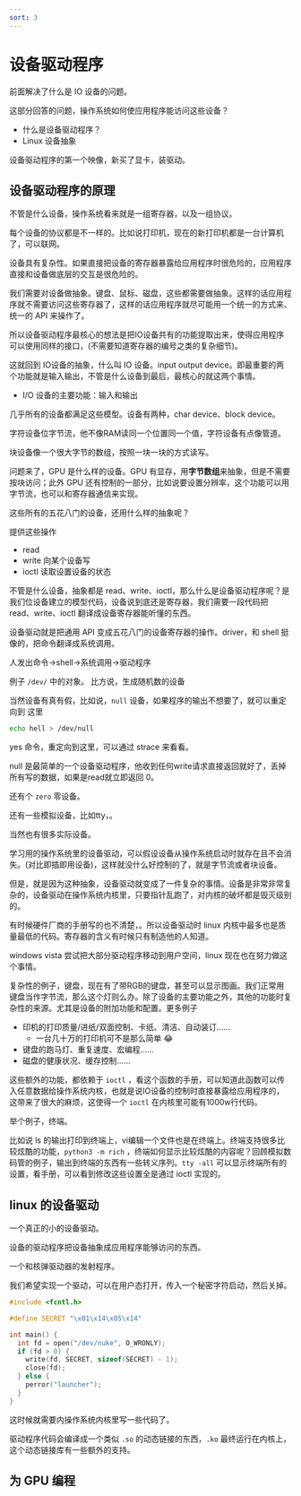 ```yaml
---
sort: 3
---
```

# 设备驱动程序

前面解决了什么是 IO 设备的问题。

这部分回答的问题，操作系统如何使应用程序能访问这些设备？

- 什么是设备驱动程序？
- Linux 设备抽象

设备驱动程序的第一个映像，新买了显卡，装驱动。

## 设备驱动程序的原理

不管是什么设备，操作系统看来就是一组寄存器，以及一组协议。

每个设备的协议都是不一样的。比如说打印机，现在的新打印机都是一台计算机了，可以联网。

设备具有复杂性。如果直接把设备的寄存器暴露给应用程序时很危险的，应用程序直接和设备做底层的交互是很危险的。

我们需要对设备做抽象。键盘、鼠标、磁盘，这些都需要做抽象。这样的话应用程序就不需要访问这些寄存器了，这样的话应用程序就尽可能用一个统一的方式来、统一的 API 来操作了。

所以设备驱动程序最核心的想法是把IO设备共有的功能提取出来，使得应用程序可以使用同样的接口，(不需要知道寄存器的编号之类的复杂细节)。

这就回到 IO设备的抽象，什么叫 IO 设备。input output device。即最重要的两个功能就是输入输出，不管是什么设备到最后，最核心的就这两个事情。

- I/O 设备的主要功能：输入和输出

几乎所有的设备都满足这些模型。设备有两种，char device、block device。

字符设备位字节流，他不像RAM读同一个位置同一个值，字符设备有点像管道。

块设备像一个很大字节的数组，按照一块一块的方式读写。

问题来了，GPU 是什么样的设备。GPU 有显存，用**字节数组**来抽象，但是不需要按块访问；此外 GPU 还有控制的一部分，比如说要设置分辨率，这个功能可以用字节流，也可以和寄存器通信来实现。

这些所有的五花八门的设备，还用什么样的抽象呢？

提供这些操作
- read 
- write 向某个设备写
- ioctl 读取设置设备的状态

不管是什么设备，抽象都是 read、write、ioctl，那么什么是设备驱动程序呢？是我们位设备建立的模型代码，设备说到底还是寄存器，我们需要一段代码把 read、write、ioctl 翻译成设备寄存器能听懂的东西。

设备驱动就是把通用 API 变成五花八门的设备寄存器的操作。driver，和 shell 挺像的，把命令翻译成系统调用。

人发出命令->shell->系统调用->驱动程序

例子 `/dev/` 中的对象。
比方说，生成随机数的设备

当然设备有真有假，比如说，`null` 设备，如果程序的输出不想要了，就可以重定向到 这里
```bash
echo hell > /dev/null
```

yes 命令，重定向到这里，可以通过 strace 来看看。

null 是最简单的一个设备驱动程序，他收到任何write请求直接返回就好了，丢掉所有写的数据，如果是read就立即返回 0。

还有个 `zero` 零设备。

还有一些模拟设备，比如tty，。

当然也有很多实际设备。

学习用的操作系统里的设备驱动，可以假设设备从操作系统启动时就存在且不会消失。(对比即插即用设备)，这样就没什么好控制的了，就是字节流或者块设备。

但是，就是因为这种抽象，设备驱动就变成了一件复杂的事情。设备是非常非常复杂的，设备驱动在操作系统内核里，只要指针乱跑了，对内核的破坏都是毁灭级别的。

有时候硬件厂商的手册写的也不清楚，。所以设备驱动时 linux 内核中最多也是质量最低的代码。寄存器的含义有时候只有制造他的人知道。

windows vista 尝试把大部分驱动程序移动到用户空间，linux 现在也在努力做这个事情。

复杂性的例子，键盘，现在有了带RGB的键盘，甚至可以显示图画。我们正常用键盘当作字节流，那么这个灯则么办。除了设备的主要功能之外，其他的功能时复杂性的来源。尤其是设备的附加功能和配置。更多例子
- 印机的打印质量/进纸/双面控制、卡纸、清洁、自动装订……
  - 一台几十万的打印机可不是那么简单 😂
- 键盘的跑马灯、重复速度、宏编程……
- 磁盘的健康状况、缓存控制……

这些额外的功能，都依赖于 `ioctl` ，看这个函数的手册，可以知道此函数可以传入任意数据给操作系统内核，也就是说IO设备的控制时直接暴露给应用程序的，这带来了很大的麻烦，这使得一个 `ioctl` 在内核里可能有1000w行代码。

举个例子，终端。

比如说 ls 的输出打印到终端上，vi编辑一个文件也是在终端上。终端支持很多比较炫酷的功能，`python3 -m rich` ，终端如何显示比较炫酷的内容呢？回顾模拟数码管的例子，输出到终端的东西有一些转义序列。`tty -all` 可以显示终端所有的设置，看手册，可以看到修改这些设置全是通过 ioctl 实现的。


## linux 的设备驱动

一个真正的小的设备驱动。

设备的驱动程序把设备抽象成应用程序能够访问的东西。

一个和核弹驱动器的发射程序。

我们希望实现一个驱动，可以在用户态打开，传入一个秘密字符启动，然后关掉。

```c
#include <fcntl.h>

#define SECRET "\x01\x14\x05\x14"

int main() {
  int fd = open("/dev/nuke", O_WRONLY);
  if (fd > 0) {
    write(fd, SECRET, sizeof(SECRET) - 1);
    close(fd);
  } else {
    perror("launcher");
  }
}
```

这时候就需要内操作系统内核里写一些代码了。

驱动程序代码会编译成一个类似 `.so` 的动态链接的东西，`.ko` 最终运行在内核上，这个动态链接库有一些额外的支持。


## 为 GPU 编程






